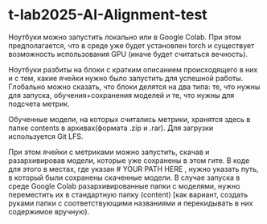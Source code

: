 # t-lab2025-AI-Alignment-test
Ноутбуки можно запустить локально или в Google Colab. При этом предполагается, что в среде уже будет установлен torch и существует возможность использования GPU (иначе будет считаться вечность).

Ноутбуки разбиты на блоки с кратким описанием происходящего в них и с тем, какие ячейки нужно было запустить для успешной работы. Глобально можно сказать, что блоки делятся на два типа: те, что нужны для запуска, обучения+сохранения моделей и те, что нужны для подсчета метрик. 

Обученные модели, на которых считались метрики, хранятся здесь в папке contents в архивах(формата .zip и .rar). Для загрузки используется Git LFS.

При этом ячейки с метриками можно запустить, скачав и разархивировав модели, которые уже сохранены в этом гите. В коде для этого в местах, где указан # YOUR PATH HERE , нужно указать путь, в который были сохранены скаченные модели. В случае запуска в среде Google Colab разархивированные папки с моделями, нужно переместить их в стандартную папку (content) [как вариант, создать руками папки с соответствующими названиями и перекидывать в них содержимое вручную).
